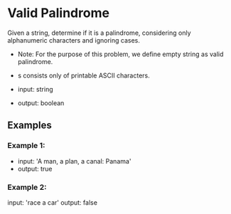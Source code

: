 # Valid Palindrome

Given a string, determine if it is a palindrome, considering only alphanumeric characters and ignoring cases.

- Note: For the purpose of this problem, we define empty string as valid palindrome.

- s consists only of printable ASCII characters.
- input: string
- output: boolean

## Examples

### Example 1:

- input: 'A man, a plan, a canal: Panama'
- output: true

### Example 2:

input: 'race a car'
output: false
